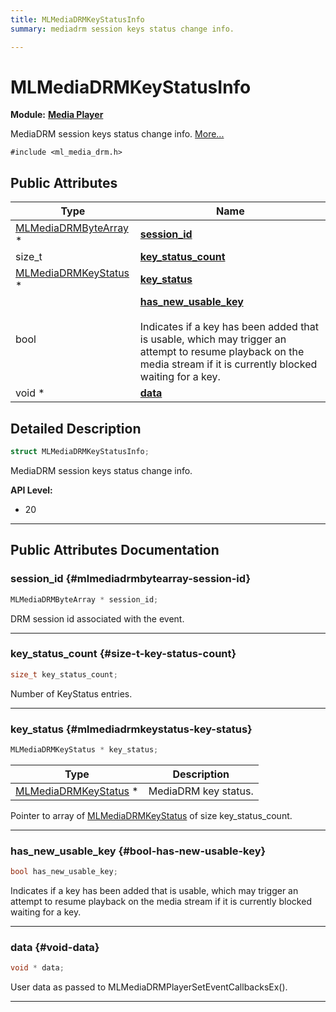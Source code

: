 ```yaml
---
title: MLMediaDRMKeyStatusInfo
summary: mediadrm session keys status change info. 

---
```


# MLMediaDRMKeyStatusInfo

**Module:** **[Media Player](/versioned_docs/version-22-Mar-2023/api-ref/api/Modules/group___media_player/group___media_player.md)**



MediaDRM session keys status change info.  [More...](#detailed-description)


`#include <ml_media_drm.h>`

## Public Attributes

| Type           | Name           |
| -------------- | -------------- |
| [MLMediaDRMByteArray](/versioned_docs/version-22-Mar-2023/api-ref/api/Modules/group___media_player/struct_m_l_media_d_r_m_byte_array.md) * | **[session_id](/versioned_docs/version-22-Mar-2023/api-ref/api/Modules/group___media_player/struct_m_l_media_d_r_m_key_status_info.md#mlmediadrmbytearray-session-id)**  |
| size_t | **[key_status_count](/versioned_docs/version-22-Mar-2023/api-ref/api/Modules/group___media_player/struct_m_l_media_d_r_m_key_status_info.md#size-t-key-status-count)**  |
| [MLMediaDRMKeyStatus](/versioned_docs/version-22-Mar-2023/api-ref/api/Modules/group___media_player/struct_m_l_media_d_r_m_key_status.md) * | **[key_status](/versioned_docs/version-22-Mar-2023/api-ref/api/Modules/group___media_player/struct_m_l_media_d_r_m_key_status_info.md#mlmediadrmkeystatus-key-status)**  |
| bool | **[has_new_usable_key](/versioned_docs/version-22-Mar-2023/api-ref/api/Modules/group___media_player/struct_m_l_media_d_r_m_key_status_info.md#bool-has-new-usable-key)** <br></br>Indicates if a key has been added that is usable, which may trigger an attempt to resume playback on the media stream if it is currently blocked waiting for a key.  |
| void * | **[data](/versioned_docs/version-22-Mar-2023/api-ref/api/Modules/group___media_player/struct_m_l_media_d_r_m_key_status_info.md#void-data)**  |

## Detailed Description

```cpp
struct MLMediaDRMKeyStatusInfo;
```

MediaDRM session keys status change info. 




**API Level:**
  * 20 




-----------
## Public Attributes Documentation

### session_id {#mlmediadrmbytearray-session-id}

```cpp
MLMediaDRMByteArray * session_id;
```


DRM session id associated with the event. 





-----------

### key_status_count {#size-t-key-status-count}

```cpp
size_t key_status_count;
```


Number of KeyStatus entries. 





-----------

### key_status {#mlmediadrmkeystatus-key-status}

```cpp
MLMediaDRMKeyStatus * key_status;
```



| Type | Description |
|--|--|
| [MLMediaDRMKeyStatus](/versioned_docs/version-22-Mar-2023/api-ref/api/Modules/group___media_player/struct_m_l_media_d_r_m_key_status.md) * | MediaDRM key status.  |


Pointer to array of [MLMediaDRMKeyStatus](/versioned_docs/version-22-Mar-2023/api-ref/api/Modules/group___media_player/struct_m_l_media_d_r_m_key_status.md) of size key_status_count. 





-----------

### has_new_usable_key {#bool-has-new-usable-key}

```cpp
bool has_new_usable_key;
```

Indicates if a key has been added that is usable, which may trigger an attempt to resume playback on the media stream if it is currently blocked waiting for a key. 





-----------

### data {#void-data}

```cpp
void * data;
```


User data as passed to MLMediaDRMPlayerSetEventCallbacksEx(). 





-----------


